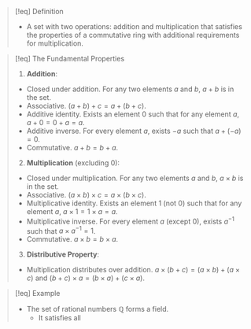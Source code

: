 >[!eq] Definition
>- A set with two operations: addition and multiplication that satisfies the properties of a commutative ring with additional requirements for multiplication.

>[!eq] The Fundamental Properties
>1. **Addition**:
>	- Closed under addition. For any two elements $a$ and $b$, $a + b$ is in the set.
>	- Associative. $(a + b) + c = a + (b + c)$.
>	- Additive identity. Exists an element $0$ such that for any element $a$, $a + 0 = 0 + a = a$.
>	- Additive inverse. For every element $a$, exists $-a$ such that $a + (-a) = 0$.
>	- Commutative. $a + b = b + a$.
>2. **Multiplication** (excluding $0$):
>	- Closed under multiplication. For any two elements $a$ and $b$, $a \times b$ is in the set.
>	- Associative. $(a \times b) \times c = a \times (b \times c)$.
>	- Multiplicative identity. Exists an element $1$ (not $0$) such that for any element $a$, $a \times 1 = 1 \times a = a$.
>	- Multiplicative inverse. For every element $a$ (except $0$), exists $a^{-1}$ such that $a \times a^{-1} = 1$.
>	- Commutative. $a \times b = b \times a$.
>3. **Distributive Property**:
>	- Multiplication distributes over addition. $a \times (b + c) = (a \times b) + (a \times c)$ and $(b + c) \times a = (b \times a) + (c \times a)$.

>[!eq] Example
>- The set of rational numbers $\mathbb{Q}$ forms a field.
>	- It satisfies all
